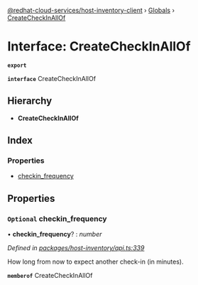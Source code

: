 [@redhat-cloud-services/host-inventory-client](../README.md) › [Globals](../globals.md) › [CreateCheckInAllOf](createcheckinallof.md)

# Interface: CreateCheckInAllOf

**`export`** 

**`interface`** CreateCheckInAllOf

## Hierarchy

* **CreateCheckInAllOf**

## Index

### Properties

* [checkin_frequency](createcheckinallof.md#optional-checkin_frequency)

## Properties

### `Optional` checkin_frequency

• **checkin_frequency**? : *number*

*Defined in [packages/host-inventory/api.ts:339](https://github.com/RedHatInsights/javascript-clients/blob/master/packages/host-inventory/api.ts#L339)*

How long from now to expect another check-in (in minutes).

**`memberof`** CreateCheckInAllOf
